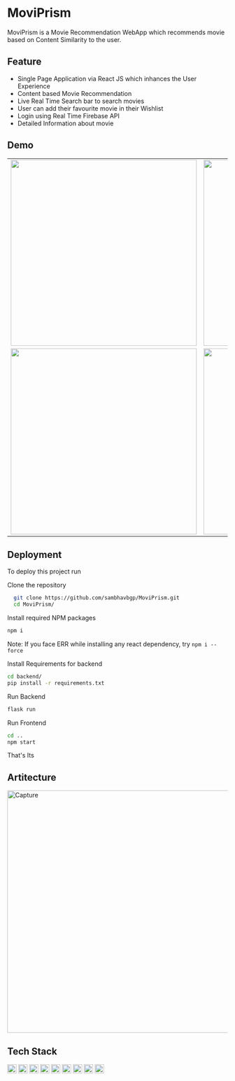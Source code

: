 
# MoviPrism

MoviPrism is a Movie Recommendation WebApp which recommends movie based on Content Similarity to the user.

## Feature
- Single Page Application via React JS which inhances the User Experience
- Content based Movie Recommendation
- Live Real Time Search bar to search movies
- User can add their favourite movie in their Wishlist
- Login using Real Time Firebase API
- Detailed Information about movie





## Demo
<table>
  <tr>
    <td><img src="https://user-images.githubusercontent.com/76676066/170882165-051b68ce-707f-4d05-8642-186441f809ba.PNG" width=425 ></td>
    <td><img src="https://user-images.githubusercontent.com/76676066/170882174-0cf90db9-0a78-45f5-99a9-d5d2608cc269.PNG" width=425 ></td>

  </tr>
  <tr>
    <td><img src="https://user-images.githubusercontent.com/76676066/170882415-084fccf7-6f7e-4b36-8bb7-d4b737508c74.PNG" width=425 ></td>
    <td><img src="https://user-images.githubusercontent.com/76676066/170882450-25e76497-6d96-44c0-8870-7cfdfc9422e5.PNG" width=425 ></td>

  </tr>
  
  
 </table>



## Deployment

To deploy this project run

Clone the repository
```bash
  git clone https://github.com/sambhavbgp/MoviPrism.git
  cd MoviPrism/
```
Install required NPM packages
```bash
npm i
```
Note: If you face ERR while installing any react dependency, try `npm i --force`

Install Requirements for backend
```bash
cd backend/
pip install -r requirements.txt
```
Run Backend
```bash
flask run
```
Run Frontend
```bash
cd ..
npm start
```
That's Its

## Artitecture

<img width="554" alt="Capture" src="https://user-images.githubusercontent.com/76676066/170882707-2784ec68-1dce-4dcb-a3e1-8883b22d0b32.PNG">

## Tech Stack
<img src="https://raw.githubusercontent.com/get-icon/geticon/master/icons/react.svg" alt="React Js" width="21px" height="21px"> <img src="https://raw.githubusercontent.com/get-icon/geticon/master/icons/javascript.svg" alt="Javascript" width="21px" height="21px"> <img src="https://raw.githubusercontent.com/get-icon/geticon/master/icons/firebase.svg" alt="Firebase" width="21px" height="21px"> <img src="https://raw.githubusercontent.com/get-icon/geticon/master/icons/html-5.svg" alt="HTML" width="21px" height="21px"> <img src="https://raw.githubusercontent.com/get-icon/geticon/master/icons/css-3.svg" alt="CSS" width="21px" height="21px"> <img src="https://raw.githubusercontent.com/get-icon/geticon/master/icons/python.svg" alt="Python" width="21px" height="21px"> <img src="https://raw.githubusercontent.com/get-icon/geticon/master/icons/numpy-icon.svg" alt="NumPy" width="21px" height="21px"> <img src="https://raw.githubusercontent.com/get-icon/geticon/master/icons/pandas-icon.svg" alt="Pandas" width="21px" height="21px"> <img src="https://raw.githubusercontent.com/get-icon/geticon/master/icons/flask.svg" alt="Flask" width="21px" height="21px">
